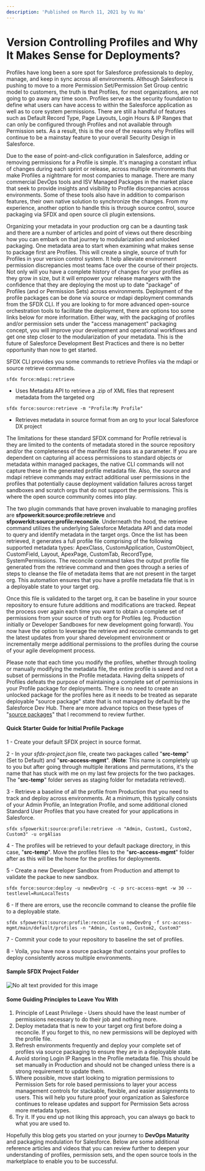 ```yaml
---
description: 'Published on March 11, 2021 by Vu Ha'
---
```


# Version Controlling Profiles and Why It Makes Sense for Deployments?

Profiles have long been a sore spot for Salesforce professionals to deploy, manage, and keep in sync across all environments. Although Salesforce is pushing to move to a more Permission Set/Permission Set Group centric model to customers, the truth is that Profiles, for most organizations, are not going to go away any time soon. Profiles serve as the security foundation to define what users can have access to within the Salesforce application as well as to core system permissions. There are still a handful of features such as Default Record Type, Page Layouts, Login Hours & IP Ranges that can only be configured through Profiles and not available through Permission sets. As a result, this is the one of the reasons why Profiles will continue to be a mainstay feature to your overall Security Design in Salesforce. 

Due to the ease of point-and-click configuration in Salesforce, adding or removing permissions for a Profile is simple. It's managing a constant influx of changes during each sprint or release, across multiple environments that make Profiles a nightmare for most companies to manage. There are many commercial DevOps tools and ISV Managed Packages in the market place that seek to provide insights and visibility to Profile discrepancies across environments. Some of these tools also have in addition to comparison features, their own native solution to synchronize the changes. From my experience, another option to handle this is through source control, source packaging via SFDX and open source cli plugin extensions.

Organizing your metadata in your production org can be a daunting task and there are a number of articles and point of views out there describing how you can embark on that journey to modularization and unlocked packaging. One metadata area to start when examining what makes sense to package first are Profiles. This will create a single, source of truth for Profiles in your version control system. It help alleviate environment permission discrepancies most teams face over the course of their projects. Not only will you have a complete history of changes for your profiles as they grow in size, but it will empower your release managers with the confidence that they are deploying the most up to date "package" of Profiles \(and or Permission Sets\) across environments. Deployment of the profile packages can be done via source or mdapi deployment commands from the SFDX CLI. If you are looking to for more advanced open-source orchestration tools to facilitate the deployment, there are options too some links below for more information. Either way, with the packaging of profiles and/or permission sets under the "access management" packaging concept, you will improve your development and operational workflows and get one step closer to the modularization of your metadata. This is the future of Salesforce Development Best Practices and there is no better opportunity than now to get started.

SFDX CLI provides you some commands to retrieve Profiles via the mdapi or source retrieve commands.

```text
sfdx force:mdapi:retrieve
```

* Uses Metadata API to retrieve a .zip of XML files that represent metadata from the targeted org

```text
sfdx force:source:retrieve -m "Profile:My Profile"
```

* Retrieves metadata in source format from an org to your local Salesforce DX project

The limitations for these standard SFDX command for Profile retrieval is they are limited to the contents of metadata stored in the source repository and/or the completeness of the manifest file pass as a parameter. If you are dependent on capturing all access permissions to standard objects or metadata within managed packages, the native CLI commands will not capture these in the generated profile metadata file. Also, the source and mdapi retrieve commands may extract additional user permissions in the profiles that potentially cause deployment validation failures across target sandboxes and scratch orgs that do not support the permissions. This is where the open source community comes into play.

The two plugin commands that have proven invaluable to managing profiles are **sfpowerkit:source:profile:retrieve** and **sfpowerkit:source:profile:reconcile**. Underneath the hood, the retrieve command utilizes the underlying Salesforce Metadata API and data model to query and identify metadata in the target orgs. Once the list has been retrieved, it generates a full profile file comprising of the following supported metadata types: ApexClass, CustomApplication, CustomObject, CustomField, Layout, ApexPage, CustomTab, RecordType, SystemPermissions. The reconcile command takes the output profile file generated from the retrieve command and then goes through a series of steps to cleanse the file of metadata items that are not present in the target org. This automation ensures that you have a profile metadata file that is in a deployable state to your target org.

Once this file is validated to the target org, it can be baseline in your source repository to ensure future additions and modifications are tracked. Repeat the process over again each time you want to obtain a complete set of permissions from your source of truth org for Profiles \(eg. Production initially or Developer Sandboxes for new development going forward\). You now have the option to leverage the retrieve and reconcile commands to get the latest updates from your shared development environment or incrementally merge additional permissions to the profiles during the course of your agile development process.  

Please note that each time you modify the profiles, whether through tooling or manually modifying the metadata file, the entire profile is saved and not a subset of permissions in the Profile metadata. Having delta snippets of Profiles defeats the purpose of maintaining a complete set of permissions in your Profile package for deployments. There is no need to create an unlocked package for the profiles here as it needs to be treated as separate deployable "source package" state that is not managed by default by the Salesforce Dev Hub. There are more advance topics on these types of "[source packages](https://dxatscale.gitbook.io/sfpowerscripts/faq/source-packages)" that I recommend to review further.  

#### **Quick Starter Guide for Initial Profile Package**

1 - Create your default SFDX project in source format.

2 - In your _sfdx-project.json_ file, create two packages called "**src-temp**" \(Set to Default\) and "**src-access-mgmt**". \(**Note**: This name is completely up to you but after going through multiple iterations and permutations, it's the name that has stuck with me on my last few projects for the two packages. The "**src-temp**" folder serves as staging folder for metadata retrieved\).

3 - Retrieve a baseline of all the profile from Production that you need to track and deploy across environments. At a minimum, this typically consists of your Admin Profile, an Integration Profile, and some additional cloned Standard User Profiles that you have created for your applications in Salesforce.

```text
sfdx sfpowerkit:source:profile:retrieve -n "Admin, Custom1, Custom2, Custom3" -u orgAlias
```

4 - The profiles will be retrieved to your default package directory, in this case, "**src-temp**". Move the profiles files to the "**src-access-mgmt**" folder after as this will be the home for the profiles for deployments.

5 - Create a new Developer Sandbox from Production and attempt to validate the packae to new sandbox.

```text
sfdx force:source:deploy -u newDevOrg -c -p src-access-mgmt -w 30 --testlevel=RunLocalTests
```

6 - If there are errors, use the reconcile command to cleanse the profile file to a deployable state.

```text
sfdx sfpowerkit:source:profile:reconcile -u newDevOrg -f src-access-mgmt/main/default/profiles -n "Admin, Custom1, Custom2, Custom3"
```

7 - Commit your code to your repository to baseline the set of profiles.

8 - Voila, you have now a source package that contains your profiles to deploy consistently across multiple environments.

#### **Sample SFDX Project Folder**

![No alt text provided for this image](https://media-exp1.licdn.com/dms/image/C5612AQEU2qqIgrr4Yw/article-inline_image-shrink_1000_1488/0/1615422434503?e=1620864000&v=beta&t=ePTXYcVVPfsAK3oTUkW8I7Fmm28cW4uiqtXEFXFpYVQ)

#### **Some Guiding Principles to Leave You With**

1. Principle of Least Privilege - Users should have the least number of permissions necessary to do their job and nothing more.
2. Deploy metadata that is new to your target org first before doing a reconcile. If you forget to this, no new permissions will be deployed with the profile file.
3. Refresh environments frequently and deploy your complete set of profiles via source packaging to ensure they are in a deployable state.
4. Avoid storing Login IP Ranges in the Profile metadata file. This should be set manually in Production and should not be changed unless there is a strong requirement to update them.
5. Where possible, move start looking to migration permissions to Permission Sets for role based permissions to layer your access management controls for stackable, flexible, and easier assignments to users. This will help you future proof your organization as Salesforce continues to release updates and support for Permission Sets across more metadata types.
6. Try it. If you end up not liking this approach, you can always go back to what you are used to.

Hopefully this blog gets you started on your journey to **DevOps Maturity** and packaging modulation for Salesforce. Below are some additional reference articles and videos that you can review further to deepen your understanding of profiles, permission sets, and the open source tools in the marketplace to enable you to be successful. 

